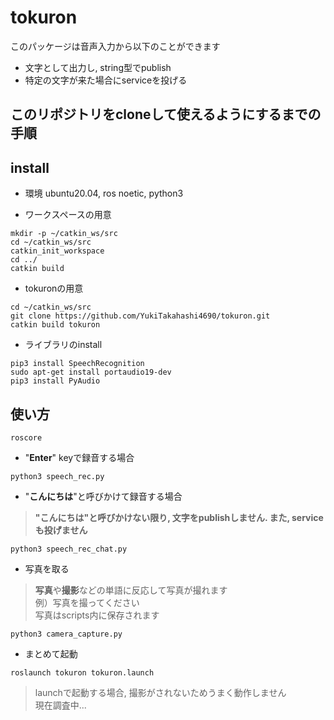 # tokuron  
このパッケージは音声入力から以下のことができます  
- 文字として出力し, string型でpublish
- 特定の文字が来た場合にserviceを投げる  

## このリポジトリをcloneして使えるようにするまでの手順  

## install
* 環境 ubuntu20.04, ros noetic, python3  

* ワークスペースの用意
```
mkdir -p ~/catkin_ws/src
cd ~/catkin_ws/src
catkin_init_workspace
cd ../
catkin build
```
* tokuronの用意
```
cd ~/catkin_ws/src
git clone https://github.com/YukiTakahashi4690/tokuron.git
catkin build tokuron
```
* ライブラリのinstall
```
pip3 install SpeechRecognition
sudo apt-get install portaudio19-dev  
pip3 install PyAudio  
```
## 使い方  
```  
roscore  
```  
- "**Enter**" keyで録音する場合
```
python3 speech_rec.py
```
- "**こんにちは**"と呼びかけて録音する場合  
> **"こんにちは"と呼びかけない限り, 文字をpublishしません. また, serviceも投げません**  
```  
python3 speech_rec_chat.py
```  
- 写真を取る
> **写真**や**撮影**などの単語に反応して写真が撮れます  
> 例）写真を撮ってください  
> 写真はscripts内に保存されます
```
python3 camera_capture.py  
```
- まとめて起動
```
roslaunch tokuron tokuron.launch
```
> launchで起動する場合, 撮影がされないためうまく動作しません  
> 現在調査中...  

